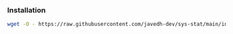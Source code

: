 ### Installation

```bash
wget -O - https://raw.githubusercontent.com/javedh-dev/sys-stat/main/install.sh | bash
```
